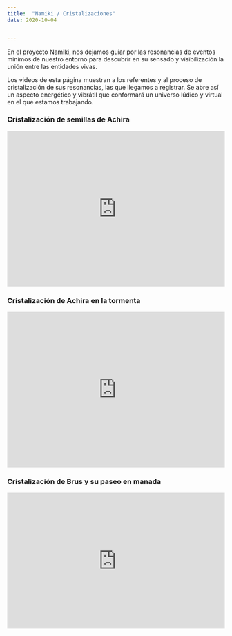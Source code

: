 ```yaml
---
title:  "Namiki / Cristalizaciones"
date: 2020-10-04


---
```


En el proyecto Namiki, nos dejamos guiar por las resonancias de eventos mínimos de nuestro entorno para descubrir en su sensado y visibilización la unión entre las entidades vivas. 

Los videos de esta página muestran a los referentes y al proceso de cristalización de sus resonancias, las que llegamos a registrar. Se abre así un aspecto energético y vibrátil que conformará un universo lúdico y virtual en el que estamos trabajando.




### Cristalización de semillas de Achira

<iframe src="https://player.vimeo.com/video/464787750" width="100%" height="360" frameborder="0" allow="autoplay; fullscreen" allowfullscreen></iframe>


### Cristalización de Achira en la tormenta

<iframe src="https://player.vimeo.com/video/464802198" width="100%" height="360" frameborder="0" allow="autoplay; fullscreen" allowfullscreen></iframe>


### Cristalización de Brus y su paseo en manada

<iframe width="100%" height="315" src="https://www.youtube.com/embed/EovtwRubOX4" frameborder="0" allow="autoplay; fullscreen" allowfullscreen></iframe>
